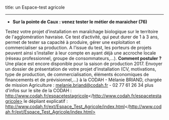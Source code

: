 title: un Espace-test agricole
    
---

- **Sur la pointe de Caux : venez tester le métier de maraicher (76)**

Testez votre projet d’installation en maraîchage biologique sur le territoire de l'agglomération havraise. Ce test d’activité, qui peut durer de 1 à 3 ans, permet de tester sa capacité à produire, gérer une exploitation et commercialiser sa production. A l’issue du test, les porteurs de projets peuvent ainsi s’installer à leur compte en ayant déjà une accroche locale (réseau professionnel, groupe de consommateurs,…).
**Comment postuler ?**
Une place est encore disponible pour la saison de production 2017.
Envoyer un dossier de présentation de votre projet d’installation (CV, motivations, type de production, de commercialisation, éléments économiques de financements et de prévisionnel,…)  à la CODAH - Mélanie BRIAND, chargée de mission Agriculture : melanie.briand@codah.fr - 02 77 61 26 34
plus d'infos sur le site de la CODAH : <http://www.codah.fr/espacetestagricole></http://www.codah.fr/espacetestagricole>
le dépliant explicatif : <http://www.codah.fr/ext/Espace_Test_Agricole/index.html></http://www.codah.fr/ext/Espace_Test_Agricole/index.html>

